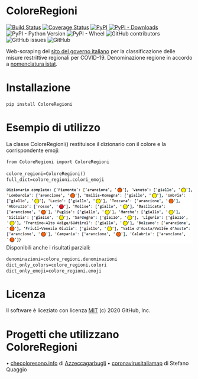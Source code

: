 
# ColoreRegioni
[![Build Status](https://travis-ci.com/MCilento93/ColoreRegioni.svg)](https://travis-ci.com/MCilento93/ColoreRegioni)
[![Coverage Status](https://coveralls.io/repos/github/MCilento93/ColoreRegioni/badge.svg)](https://coveralls.io/github/MCilento93/ColoreRegioni)
[![PyPI](https://img.shields.io/pypi/v/ColoreRegioni)](https://pypi.org/project/ColoreRegioni/)
[![PyPI - Downloads](https://img.shields.io/pypi/dm/ColoreRegioni)](https://pypistats.org/packages/coloreregioni)
![PyPI - Python Version](https://img.shields.io/pypi/pyversions/ColoreRegioni)
![PyPI - Wheel](https://img.shields.io/pypi/wheel/ColoreRegioni)
![GitHub contributors](https://img.shields.io/github/contributors/MCilento93/ColoreRegioni)
![GitHub issues](https://img.shields.io/github/issues-raw/MCilento93/ColoreRegioni)
![GitHub](https://img.shields.io/github/license/MCilento93/ColoreRegioni)

Web-scraping del [sito del governo italiano](http://www.governo.it/it/articolo/domande-frequenti-sulle-misure-adottate-dal-governo/15638?gclid=CjwKCAiAwrf-BRA9EiwAUWwKXicC1bzopYynHP9pvRxHUza7Ar4dte9hWHi55Uj4xfuAHanOCf7a1BoCTggQAvD_BwE) per la classificazione delle misure restrittive regionali per COVID-19.
Denominazione regione in accordo a [nomenclatura istat](https://www.istat.it/it/archivio/6789).

# Installazione
```
pip install ColoreRegioni
```

# Esempio di utilizzo
La classe ColoreRegioni() restituisce il dizionario con il colore e la corrispondente emoji:
```
from ColoreRegioni import ColoreRegioni

colore_regioni=ColoreRegioni()
full_dict=colore_regioni.colori_emoji
```
![full_dict](https://github.com/MCilento93/ColoreRegioni/blob/main/images/full_dict.png?raw=true)</br>
Disponibili anche i risultati parziali:
```
denominazioni=colore_regioni.denominazioni
dict_only_colors=colore_regioni.colori
dict_only_emoji=colore_regioni.emoji
```

# Licenza
Il software è liceziato con licenza [MIT](LICENSE) (c) 2020 GitHub, Inc.

# Progetti che utilizzano ColoreRegioni
• [checoloresono.info](https://checoloresono.info/#/) di [Azzeccagarbugli](https://github.com/Azzeccagarbugli/checoloresono)
• [coronavirusitaliamap](https://coronavirusitaliamap.altervista.org/) di Stefano Quaggio
